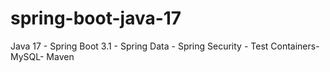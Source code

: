 # spring-boot-java-17
Java 17 - Spring Boot 3.1 - Spring Data - Spring Security - Test Containers- MySQL- Maven
